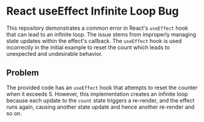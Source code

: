 # React useEffect Infinite Loop Bug

This repository demonstrates a common error in React's `useEffect` hook that can lead to an infinite loop.  The issue stems from improperly managing state updates within the effect's callback. The `useEffect` hook is used incorrectly in the initial example to reset the count which leads to unexpected and undesirable behavior.

## Problem

The provided code has an `useEffect` hook that attempts to reset the counter when it exceeds 5. However, this implementation creates an infinite loop because each update to the `count` state triggers a re-render, and the effect runs again, causing another state update and hence another re-render and so on.